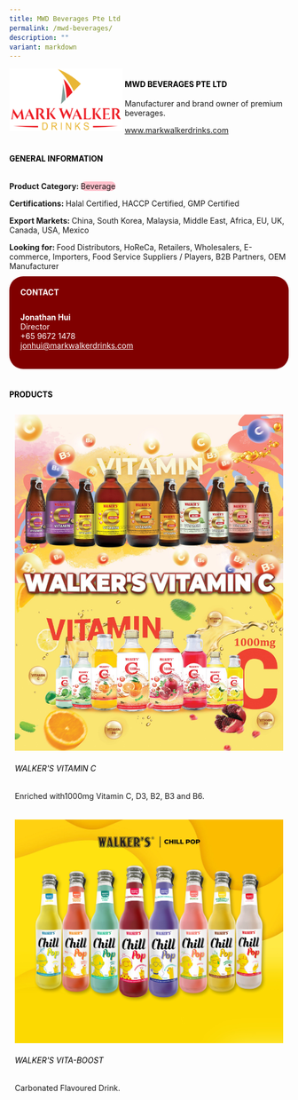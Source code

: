 ```yaml
---
title: MWD Beverages Pte Ltd
permalink: /mwd-beverages/
description: ""
variant: markdown
---
```

<div class="flex-paragraph">
	<div style="display: flex; flex-wrap: wrap;" class="flex-container">
		<div style="flex: 1 1 40%; display: block;" class="card sgds">
			<img src="/images/MWD%20Beverages/mwd_beverages_logo.png">
		</div>
		<div style="flex: 1 1 58%; display: block; margin-left: 3px" class="card-sgds">
			<h4 style="text-transform: uppercase; color: black;"><b>MWD Beverages Pte Ltd</b></h4>
			<p>Manufacturer and brand owner of premium beverages.</p>
			<p><a target="_blank" href="https://www.markwalkerdrinks.com">www.markwalkerdrinks.com</a></p>
		</div>
	</div>
</div>

<h4 style="text-transform: uppercase; color: black;">
	<b>General Information</b>
</h4>
<div style="display: flex; flex-wrap: wrap;" class="flex-container">
	<div style="flex: 1 1 65%; display: block; align-self: stretch" class="card sgds">
		<div class="flex-paragraph">
			<p>
				<b>Product Category: </b>
				<span style="background-color: pink; border-radius: 10px;">Beverage</span>
			</p>
			<p>
				<b>Certifications: </b>Halal Certified, HACCP Certified, GMP Certified
			</p>
			<p>
				<b>Export Markets: </b>China, South Korea, Malaysia, Middle East, Africa, EU, UK, Canada, USA, Mexico
			</p>
			<p style="margin-bottom: 10px;">
				<b>Looking for: </b>Food Distributors, HoReCa, Retailers, Wholesalers, E-commerce, Importers, Food Service Suppliers / Players, B2B Partners, OEM Manufacturer
			</p>
		</div>
	</div>
	<div style="flex: 1 1 35%; padding: 10px; display: block; background-color: maroon; border-radius: 25px; align-self: center;" class="card sgds">
		<h4 style="color: white; margin-top: 10px; margin-left: 10px;">CONTACT</h4>
		<div class="flex-paragraph">
			<p style="padding: 10px; color: white;">
				<b>Jonathan Hui</b>
				<br>Director<br>+65 9672 1478<br>
				<a style="color: white;" href="mailto:jonhui@markwalkerdrinks.com">jonhui@markwalkerdrinks.com</a>
			</p>
		</div>
	</div>
</div>
<br>
<h4 style="text-transform: uppercase; color: black;">
	<b>Products</b>
</h4>
<div style="display: flex; flex-wrap: wrap;">
	<div style="flex: 1 1 47%; margin: 10px; display: block;" class="card sgds">
		<div style="display: block;" class="flex-image">
			<img src="/images/MWD%20Beverages/mwd_beverages_product_01.jpg">
		</div>
		<div class="flex-paragraph">
			<h6 style="text-transform: uppercase; color: black;">Walker's Vitamin C</h6>
			<p>Enriched with1000mg Vitamin C, D3, B2, B3 and B6.</p>
		</div>
	</div>
	<div style="flex: 1 1 47%; margin: 10px; display: block;" class="card sgds">
		<div style="display: block;" class="flex-image">
			<img src="/images/MWD%20Beverages/mwd_beverages_product_02.jpg">
		</div>
		<div class="flex-paragraph">
			<h6 style="text-transform: uppercase; color: black;">Walker's Vita-Boost</h6>
			<p>Carbonated Flavoured Drink.</p>
		</div>
	</div>
</div>